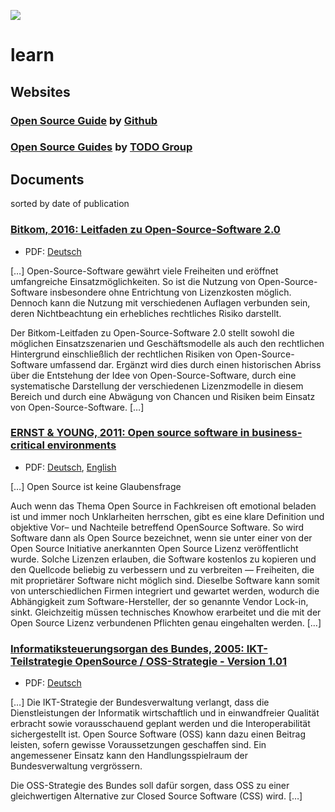 ![](https://upload.wikimedia.org/wikipedia/commons/thumb/3/3c/Icon_DINA_Voraussetzungen_Digitale_Nachhaltigkeit_06_Geteiltes_Wissen_Farbig.svg/200px-Icon_DINA_Voraussetzungen_Digitale_Nachhaltigkeit_06_Geteiltes_Wissen_Farbig.svg.png)

# learn

## Websites

### [Open Source Guide](https://opensource.guide) by [Github](https://github.com/github/opensource.guide)
### [Open Source Guides](https://todogroup.org/guides/) by [TODO Group](https://todogroup.org/about/)

## Documents

sorted by date of publication 

### [Bitkom, 2016: Leitfaden zu Open-Source-Software 2.0](https://www.bitkom.org/Bitkom/Publikationen/Bitkom-Leitfaden-zu-Open-Source-Software-20.html)
 - PDF: [Deutsch](https://www.bitkom.org/noindex/Publikationen/2016/Leitfaden/Open-Source-Software-20/FirstSpirit-1498131485664160229-OSS-Open-Source-Software.pdf)

[…] Open-Source-Software gewährt viele Freiheiten und eröffnet umfangreiche Einsatzmöglichkeiten. So ist die Nutzung von Open-Source-Software insbesondere ohne Entrichtung von Lizenzkosten möglich. Dennoch kann die Nutzung mit verschiedenen Auflagen verbunden sein, deren Nichtbeachtung ein erhebliches rechtliches Risiko darstellt.

Der Bitkom-Leitfaden zu Open-Source-Software 2.0 stellt sowohl die möglichen Einsatzszenarien und Geschäftsmodelle als auch den rechtlichen Hintergrund einschließlich der rechtlichen Risiken von Open-Source-Software umfassend dar. Ergänzt wird dies durch einen historischen Abriss über die Entstehung der Idee von Open-Source-Software, durch eine systematische Darstellung der verschiedenen Lizenzmodelle in diesem Bereich und durch eine Abwägung von Chancen und Risiken beim Einsatz von Open-Source-Software. […]

### [ERNST & YOUNG, 2011: Open source software in business-critical environments](https://www.ossdirectory.com/oss-knowhow/details/kbarticle/open-source-software-im-geschaeftskritischen-einsatz)
 - PDF: [Deutsch](https://www.ossdirectory.com/knowhow/2011_OpenSourceSoftwareImGeschaeftskritischenEinsatz.pdf), [English](https://www.ossdirectory.com/fileadmin/user_upload/opensource.ch/knowhow/2011_OpenSourceSoftwareInBusiness-criticalEnvironments.pdf)

[…] Open Source ist keine Glaubensfrage

Auch wenn das Thema Open Source in Fachkreisen oft emotional beladen ist und immer noch Unklarheiten herrschen, gibt es eine klare Definition und objektive Vor– und Nachteile betreffend OpenSource Software. So wird Software dann als Open Source bezeichnet, wenn sie unter einer von der Open Source Initiative anerkannten Open Source Lizenz veröffentlicht wurde. Solche Lizenzen erlauben, die Software kostenlos zu kopieren und den Quellcode beliebig zu verbessern und zu verbreiten — Freiheiten, die mit proprietärer Software nicht möglich sind. Dieselbe Software kann somit von unterschiedlichen Firmen integriert und gewartet werden, wodurch die Abhängigkeit zum Software-​Hersteller, der so genannte Vendor Lock-​in, sinkt. Gleichzeitig müssen technisches Knowhow erarbeitet und die mit der Open Source Lizenz verbundenen Pflichten genau eingehalten werden. […]

### [Informatiksteuerungsorgan des Bundes, 2005: IKT-Teilstrategie OpenSource / OSS-Strategie - Version 1.01](https://www.isb.admin.ch/isb/de/home/ikt-vorgaben/strategien-teilstrategien/sb004-ikt-teilstrategie-open-source.html)
 - PDF: [Deutsch](https://www.isb.admin.ch/dam/isb/de/dokumente/ikt-vorgaben/strategien/oss/SB004%20-%20OSS-Strategie%20der%20Bundesverwaltung.pdf.download.pdf/sb004-oss_strategie_v_1-01_d_2005-03-15.pdf)
 
[…]
Die IKT-Strategie der Bundesverwaltung verlangt, dass die Dienstleistungen der Informatik wirtschaftlich und in einwandfreier Qualität erbracht sowie vorausschauend geplant werden und die Interoperabilität sichergestellt ist. Open Source Software (OSS) kann dazu einen Beitrag leisten, sofern gewisse Voraussetzungen geschaffen sind. Ein angemessener Einsatz kann den Handlungsspielraum der Bundesverwaltung vergrössern.  

Die OSS-Strategie des Bundes soll dafür sorgen, dass OSS zu einer gleichwertigen Alternative zur Closed Source Software (CSS) wird.
[…]
